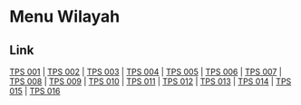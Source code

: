# Menu Wilayah

## Link

[TPS 001](https://github.com/gigit-pemilu/pemilu-2024-51-bali/tree/main/pilpres/hitung-suara/sub/51-bali/sub/08-buleleng/sub/05-sukasada/sub/2001-pancasari/sub/001-tps)
 | 
[TPS 002](https://github.com/gigit-pemilu/pemilu-2024-51-bali/tree/main/pilpres/hitung-suara/sub/51-bali/sub/08-buleleng/sub/05-sukasada/sub/2001-pancasari/sub/002-tps)
 | 
[TPS 003](https://github.com/gigit-pemilu/pemilu-2024-51-bali/tree/main/pilpres/hitung-suara/sub/51-bali/sub/08-buleleng/sub/05-sukasada/sub/2001-pancasari/sub/003-tps)
 | 
[TPS 004](https://github.com/gigit-pemilu/pemilu-2024-51-bali/tree/main/pilpres/hitung-suara/sub/51-bali/sub/08-buleleng/sub/05-sukasada/sub/2001-pancasari/sub/004-tps)
 | 
[TPS 005](https://github.com/gigit-pemilu/pemilu-2024-51-bali/tree/main/pilpres/hitung-suara/sub/51-bali/sub/08-buleleng/sub/05-sukasada/sub/2001-pancasari/sub/005-tps)
 | 
[TPS 006](https://github.com/gigit-pemilu/pemilu-2024-51-bali/tree/main/pilpres/hitung-suara/sub/51-bali/sub/08-buleleng/sub/05-sukasada/sub/2001-pancasari/sub/006-tps)
 | 
[TPS 007](https://github.com/gigit-pemilu/pemilu-2024-51-bali/tree/main/pilpres/hitung-suara/sub/51-bali/sub/08-buleleng/sub/05-sukasada/sub/2001-pancasari/sub/007-tps)
 | 
[TPS 008](https://github.com/gigit-pemilu/pemilu-2024-51-bali/tree/main/pilpres/hitung-suara/sub/51-bali/sub/08-buleleng/sub/05-sukasada/sub/2001-pancasari/sub/008-tps)
 | 
[TPS 009](https://github.com/gigit-pemilu/pemilu-2024-51-bali/tree/main/pilpres/hitung-suara/sub/51-bali/sub/08-buleleng/sub/05-sukasada/sub/2001-pancasari/sub/009-tps)
 | 
[TPS 010](https://github.com/gigit-pemilu/pemilu-2024-51-bali/tree/main/pilpres/hitung-suara/sub/51-bali/sub/08-buleleng/sub/05-sukasada/sub/2001-pancasari/sub/010-tps)
 | 
[TPS 011](https://github.com/gigit-pemilu/pemilu-2024-51-bali/tree/main/pilpres/hitung-suara/sub/51-bali/sub/08-buleleng/sub/05-sukasada/sub/2001-pancasari/sub/011-tps)
 | 
[TPS 012](https://github.com/gigit-pemilu/pemilu-2024-51-bali/tree/main/pilpres/hitung-suara/sub/51-bali/sub/08-buleleng/sub/05-sukasada/sub/2001-pancasari/sub/012-tps)
 | 
[TPS 013](https://github.com/gigit-pemilu/pemilu-2024-51-bali/tree/main/pilpres/hitung-suara/sub/51-bali/sub/08-buleleng/sub/05-sukasada/sub/2001-pancasari/sub/013-tps)
 | 
[TPS 014](https://github.com/gigit-pemilu/pemilu-2024-51-bali/tree/main/pilpres/hitung-suara/sub/51-bali/sub/08-buleleng/sub/05-sukasada/sub/2001-pancasari/sub/014-tps)
 | 
[TPS 015](https://github.com/gigit-pemilu/pemilu-2024-51-bali/tree/main/pilpres/hitung-suara/sub/51-bali/sub/08-buleleng/sub/05-sukasada/sub/2001-pancasari/sub/015-tps)
 | 
[TPS 016](https://github.com/gigit-pemilu/pemilu-2024-51-bali/tree/main/pilpres/hitung-suara/sub/51-bali/sub/08-buleleng/sub/05-sukasada/sub/2001-pancasari/sub/016-tps)

